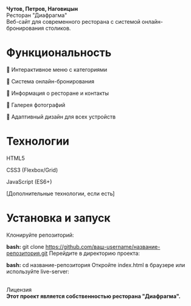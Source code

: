 **Чутов, Петров, Наговицын**
<br/> Ресторан "Диафрагма"
<br/> Веб-сайт для современного ресторана с системой онлайн-бронирования столиков.

# Функциональность
📖 Интерактивное меню с категориями

🎯 Система онлайн-бронирования

📍 Информация о ресторане и контакты

📸 Галерея фотографий

📱 Адаптивный дизайн для всех устройств

# Технологии
HTML5

CSS3 (Flexbox/Grid)

JavaScript (ES6+)

[Дополнительные технологии, если есть]

# Установка и запуск 
Клонируйте репозиторий:

**bash:**
git clone https://github.com/ваш-username/название-репозитория.git
Перейдите в директорию проекта:

**bash:**
cd название-репозитория
Откройте index.html в браузере или используйте live-server:



<br/> Лицензия
<br/> **Этот проект является собственностью ресторана "Диафрагма".**

